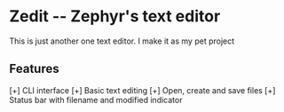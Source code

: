 # Zedit -- Zephyr's text editor

This is just another one text editor. I make it as my pet project

## Features

 [+] CLI interface
 [+] Basic text editing
 [+] Open, create and save files
 [+] Status bar with filename and modified indicator

